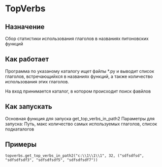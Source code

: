 TopVerbs
=====================

## Назначение
Сбор статистики использования глаголов в названиях питоновских функций

## Как работает
Программа по указаному каталогу ищет файлы *.py и выводит список глаголов, встречающийхся в названиях функций,
а также количество использования этих глаголов.

На вход принимается каталог, в котором происходит поиск фавйлов

## Как запускать
Основная функция для запуска get_top_verbs_in_path2
Параметры для запуска: Путь, макс количество самых используемых глаголов, список подкаталогов

## Примеры
`topverbs.get_top_verbs_in_path2("c:\\1\\1\\1", 32, ("sdfsdfsd", "sdfsdfsdf3", "sdfsdfsdf5", "sdfsdfsdf7"))`
